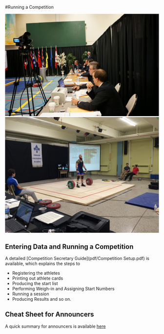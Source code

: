#Running a Competition

![](img/equipment/secretary.jpg)
![](img/equipment/athlete.jpg)

## Entering Data and Running a Competition

A detailed [Competition Secretary Guide](pdf/Competition Setup.pdf) is available, which explains the steps to

+	Registering the athletes
+	Printing out athlete cards
+	Producing the start list
+	Performing Weigh-in and Assigning Start Numbers
+	Running a session
+	Producing Results
and so on.

## Cheat Sheet for Announcers
A quick summary for announcers is available [here](pdf/AnnouncerQuickStart.pdf)
